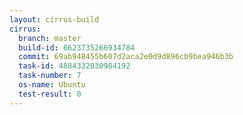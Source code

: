```yaml
---
layout: cirrus-build
cirrus:
  branch: master
  build-id: 6623735266934784
  commit: 69ab948455b607d2aca2e0d9d896cb9bea946b3b
  task-id: 4884332030984192
  task-number: 7
  os-name: Ubuntu
  test-result: 0
---
```

